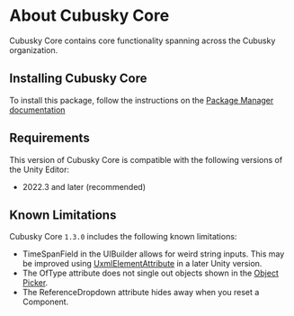 # About Cubusky Core
Cubusky Core contains core functionality spanning across the Cubusky organization.

## Installing Cubusky Core
To install this package, follow the instructions on the [Package Manager documentation](https://docs.unity3d.com/Manual/upm-ui-giturl.html)

## Requirements
This version of Cubusky Core is compatible with the following versions of the Unity Editor:
- 2022.3 and later (recommended)

## Known Limitations
Cubusky Core `1.3.0` includes the following known limitations:
- TimeSpanField in the UIBuilder allows for weird string inputs. This may be improved using [UxmlElementAttribute](https://docs.unity3d.com/2023.2/Documentation/ScriptReference/UIElements.UxmlElementAttribute.html) in a later Unity version.
- The OfType attribute does not single out objects shown in the [Object Picker](https://docs.unity3d.com/Manual/search-advanced-object-picker.html).
- The ReferenceDropdown attribute hides away when you reset a Component.
